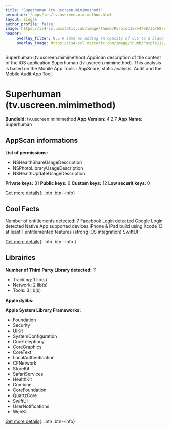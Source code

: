 ```yaml
---
title: "Superhuman (tv.uscreen.mimimethod)"
permalink: /apps/ios/tv.uscreen.mimimethod.html
layout: single
author_profile: false
image: https://is4-ssl.mzstatic.com/image/thumb/Purple112/v4/e8/36/59/e83659b8-8739-73c3-cf43-9ed914cd3b9d/AppIcon-0-1x_U007emarketing-0-7-0-0-GLES2_U002c0-85-220.png/512x512bb.jpg
header: 
     overlay_filter: 0.5 # same as adding an opacity of 0.5 to a black background
     overlay_image: https://is4-ssl.mzstatic.com/image/thumb/Purple112/v4/e8/36/59/e83659b8-8739-73c3-cf43-9ed914cd3b9d/AppIcon-0-1x_U007emarketing-0-7-0-0-GLES2_U002c0-85-220.png/512x512bb.jpg
---
```

Superhuman (tv.uscreen.mimimethod) AppScan description of the content of the iOS application Superhuman (tv.uscreen.mimimethod). This analysis is based on the Mobile App Tools : AppScore, static analysis, Audit and the Mobile Audit App Tool.

# Superhuman (tv.uscreen.mimimethod)

**BundleId:** tv.uscreen.mimimethod
**App Version:** 4.2.7
**App Name:** Superhuman


## AppScan informations 

**List of permissions:** 
- NSHealthShareUsageDescription
- NSPhotoLibraryUsageDescription
- NSHealthUpdateUsageDescription
  
  
**Private keys:** 31
**Public keys:** 6
**Custom keys:** 12
**Low securit keys:** 0
  
[Get more details](/pricing.html){: .btn .btn--info}

## Cool Facts

Number of entitlements detected: 7
Facebook Login detected
Google Login detected
Native App
supported devices iPhone & iPad
build using Xcode 13
at least 1 entitlemented features (strong iOS integration)
SwiftUI
  
[Get more details](/pricing.html){: .btn .btn--info }

## Librairies 
**Number of Third Party Library detected:** 11
- Tracking: 1 lib(s)
- Network: 2 lib(s)
- Tools: 3 lib(s)


**Apple dylibs:**


**Apple System Library Frameworks:**
- Foundation
- Security
- UIKit
- SystemConfiguration
- CoreTelephony
- CoreGraphics
- CoreText
- LocalAuthentication
- CFNetwork
- StoreKit
- SafariServices
- HealthKit
- Combine
- CoreFoundation
- QuartzCore
- SwiftUI
- UserNotifications
- WebKit


  
[Get more details](/pricing.html){: .btn .btn--info}

